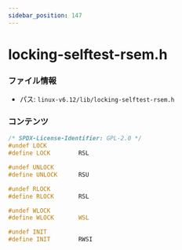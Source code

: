 ```yaml
---
sidebar_position: 147
---
```

# locking-selftest-rsem.h

### ファイル情報

- パス: `linux-v6.12/lib/locking-selftest-rsem.h`

### コンテンツ

```h
/* SPDX-License-Identifier: GPL-2.0 */
#undef LOCK
#define LOCK		RSL

#undef UNLOCK
#define UNLOCK		RSU

#undef RLOCK
#define RLOCK		RSL

#undef WLOCK
#define WLOCK		WSL

#undef INIT
#define INIT		RWSI

```
